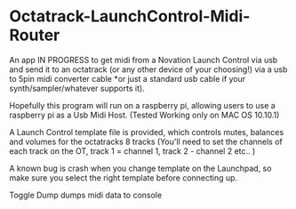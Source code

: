 # Octatrack-LaunchControl-Midi-Router

An app IN PROGRESS to get midi from a Novation Launch Control via usb and send it to an octatrack (or any other device of your choosing!) via a usb to 5pin midi converter cable *or just a standard usb cable if your synth/sampler/whatever supports it).

Hopefully this program will run on a raspberry pi, allowing users to use a raspberry pi as a Usb Midi Host. (Tested Working only on MAC OS 10.10.1)

A Launch Control template file is provided, which controls mutes, balances and volumes for the octatracks 8 tracks
(You'll need to set the channels of each track on the OT, track 1 = channel 1, track 2 - channel 2 etc.. )

A known bug is crash when you change template on the Launchpad, so make sure you select the right template before connecting up.

Toggle Dump dumps midi data to console

